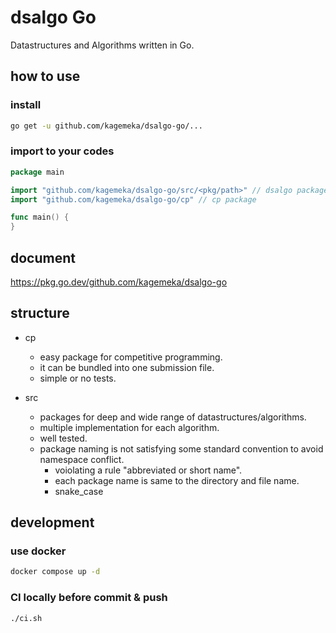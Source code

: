 # dsalgo Go

Datastructures and Algorithms written in Go.

## how to use

### install

```sh
go get -u github.com/kagemeka/dsalgo-go/...
```

### import to your codes

```go
package main

import "github.com/kagemeka/dsalgo-go/src/<pkg/path>" // dsalgo packages
import "github.com/kagemeka/dsalgo-go/cp" // cp package

func main() {
}
```

## document

<https://pkg.go.dev/github.com/kagemeka/dsalgo-go>

## structure

- cp
  - easy package for competitive programming.
  - it can be bundled into one submission file.
  - simple or no tests.

- src
  - packages for deep and wide range of datastructures/algorithms.
  - multiple implementation for each algorithm.
  - well tested.
  - package naming is not satisfying some standard convention to avoid namespace conflict.
    - voiolating a rule "abbreviated or short name".
    - each package name is same to the directory and file name.
    - snake_case

## development

### use docker

```sh
docker compose up -d
```

### CI locally before commit & push

```sh
./ci.sh
```
